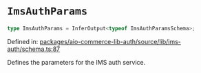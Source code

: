 # `ImsAuthParams`

```ts
type ImsAuthParams = InferOutput<typeof ImsAuthParamsSchema>;
```

Defined in: [packages/aio-commerce-lib-auth/source/lib/ims-auth/schema.ts:87](https://github.com/adobe/aio-commerce-sdk/blob/b828858b2e024cee9599e664761b0da5b22f0cd1/packages/aio-commerce-lib-auth/source/lib/ims-auth/schema.ts#L87)

Defines the parameters for the IMS auth service.
